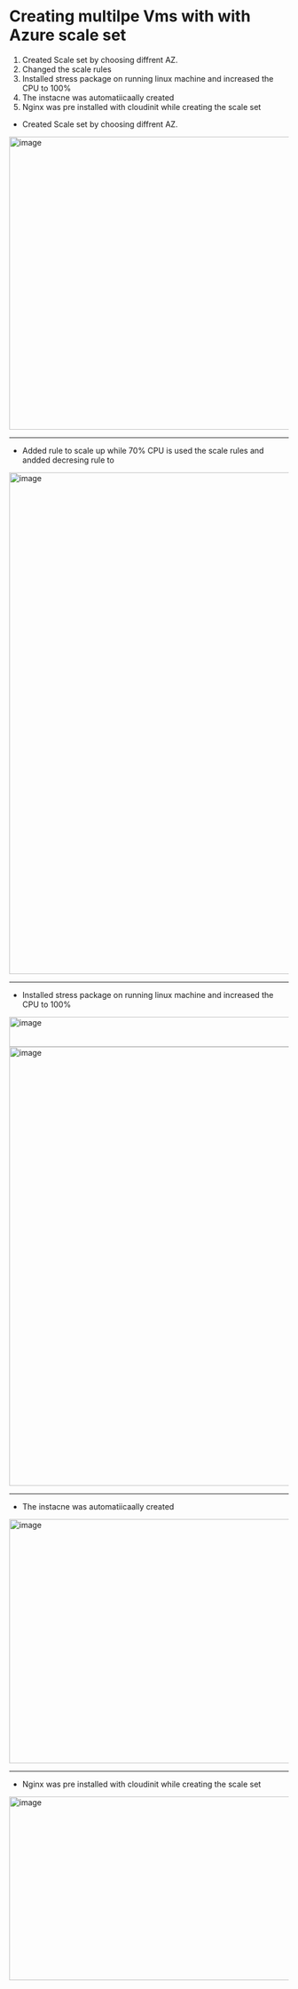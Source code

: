 # Creating multilpe Vms with with Azure scale set
1. Created Scale set by choosing diffrent AZ.
2. Changed the scale rules
3. Installed stress package on running linux machine and increased the CPU to 100%
4. The instacne was automatiicaally created
5. Nginx was pre installed with cloudinit while creating the scale set


- Created Scale set by choosing diffrent AZ.
<img width="1914" height="528" alt="image" src="https://github.com/user-attachments/assets/323b2e73-d4e6-4dcf-9dd3-365bc899da22" />

---------------------------------------------------------------------------------------------------------------------------------------

- Added rule to scale up while 70% CPU is used the scale rules and andded decresing rule to 
<img width="1889" height="904" alt="image" src="https://github.com/user-attachments/assets/4157a2db-feff-472f-914a-9aedee5f4dee" />

------------------------------------------------------------------------------------------------------------------------------------

- Installed stress package on running linux machine and increased the CPU to 100% 
<img width="554" height="54" alt="image" src="https://github.com/user-attachments/assets/15cfec24-a78f-445a-8fc2-90deb7774ae7" />
<img width="1861" height="791" alt="image" src="https://github.com/user-attachments/assets/19cd3bca-bf19-4c74-8373-4e168649772e" />

------------------------------------------------------------------------------------------------------------------------------------
- The instacne was automatiicaally created
<img width="1906" height="440" alt="image" src="https://github.com/user-attachments/assets/0fdaa8ae-9f88-4bdf-a4c3-4776689544de" />

------------------------------------------------------------------------------------------------------------------------------------
- Nginx was pre installed with cloudinit while creating the scale set
<img width="1262" height="331" alt="image" src="https://github.com/user-attachments/assets/f7a4af25-e767-4a60-9865-6d2221d987b6" />

